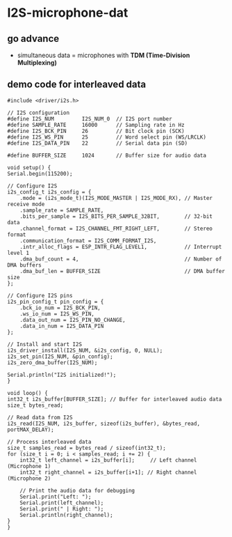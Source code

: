 
# I2S-microphone-dat

## go advance 

- simultaneous data = microphones with **TDM (Time-Division Multiplexing)**




## demo code for interleaved data

    #include <driver/i2s.h>

    // I2S configuration
    #define I2S_NUM         I2S_NUM_0  // I2S port number
    #define SAMPLE_RATE     16000      // Sampling rate in Hz
    #define I2S_BCK_PIN     26         // Bit clock pin (SCK)
    #define I2S_WS_PIN      25         // Word select pin (WS/LRCLK)
    #define I2S_DATA_PIN    22         // Serial data pin (SD)

    #define BUFFER_SIZE     1024       // Buffer size for audio data

    void setup() {
    Serial.begin(115200);

    // Configure I2S
    i2s_config_t i2s_config = {
        .mode = (i2s_mode_t)(I2S_MODE_MASTER | I2S_MODE_RX), // Master receive mode
        .sample_rate = SAMPLE_RATE,
        .bits_per_sample = I2S_BITS_PER_SAMPLE_32BIT,        // 32-bit data
        .channel_format = I2S_CHANNEL_FMT_RIGHT_LEFT,        // Stereo format
        .communication_format = I2S_COMM_FORMAT_I2S,
        .intr_alloc_flags = ESP_INTR_FLAG_LEVEL1,            // Interrupt level 1
        .dma_buf_count = 4,                                  // Number of DMA buffers
        .dma_buf_len = BUFFER_SIZE                           // DMA buffer size
    };

    // Configure I2S pins
    i2s_pin_config_t pin_config = {
        .bck_io_num = I2S_BCK_PIN,
        .ws_io_num = I2S_WS_PIN,
        .data_out_num = I2S_PIN_NO_CHANGE,
        .data_in_num = I2S_DATA_PIN
    };

    // Install and start I2S
    i2s_driver_install(I2S_NUM, &i2s_config, 0, NULL);
    i2s_set_pin(I2S_NUM, &pin_config);
    i2s_zero_dma_buffer(I2S_NUM);

    Serial.println("I2S initialized!");
    }

    void loop() {
    int32_t i2s_buffer[BUFFER_SIZE]; // Buffer for interleaved audio data
    size_t bytes_read;

    // Read data from I2S
    i2s_read(I2S_NUM, i2s_buffer, sizeof(i2s_buffer), &bytes_read, portMAX_DELAY);

    // Process interleaved data
    size_t samples_read = bytes_read / sizeof(int32_t);
    for (size_t i = 0; i < samples_read; i += 2) {
        int32_t left_channel = i2s_buffer[i];     // Left channel (Microphone 1)
        int32_t right_channel = i2s_buffer[i+1]; // Right channel (Microphone 2)

        // Print the audio data for debugging
        Serial.print("Left: ");
        Serial.print(left_channel);
        Serial.print(" | Right: ");
        Serial.println(right_channel);
    }
    }
